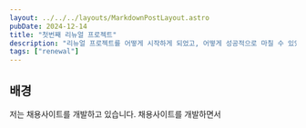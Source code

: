 ```yaml
---
layout: ../../../layouts/MarkdownPostLayout.astro
pubDate: 2024-12-14
title: "첫번째 리뉴얼 프로젝트"
description: "리뉴얼 프로젝트를 어떻게 시작하게 되었고, 어떻게 성공적으로 마칠 수 있었을까?"
tags: ["renewal"]
---
```


## 배경
저는 채용사이트를 개발하고 있습니다. 채용사이트를 개발하면서 